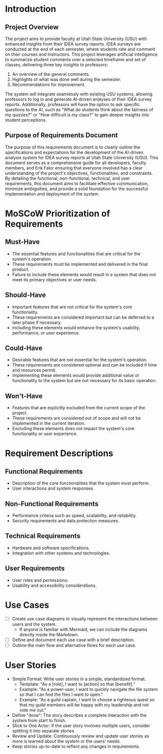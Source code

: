 # Introduction

## Project Overview

The project aims to provide faculty at Utah State University (USU) with enhanced insights from their IDEA survey reports. IDEA surveys are conducted at the end of each semester, where students rate and comment on their courses and instructors. This project leverages artificial intelligence to summarize student comments over a selected timeframe and set of classes, delivering three key insights to professors:

1. An overview of the general comments.
2. Highlights of what was done well during the semester.
3. Recommendations for improvement.

The system will integrate seamlessly with existing USU systems, allowing professors to log in and generate AI-driven analyses of their IDEA survey reports. Additionally, professors will have the option to ask specific questions to the AI, such as "What do students think about the fairness of my quizzes?" or "How difficult is my class?" to gain deeper insights into student perceptions.

## Purpose of Requirements Document

The purpose of this requirements document is to clearly outline the specifications and expectations for the development of the AI-driven analysis system for IDEA survey reports at Utah State University (USU). This document serves as a comprehensive guide for all developers, faculty members, and Erik Falor ensuring that everyone involved has a clear understanding of the project's objectives, functionalities, and constraints. By detailing the functional, non-functional, technical, and user requirements, this document aims to facilitate effective communication, minimize ambiguities, and provide a solid foundation for the successful implementation and deployment of the system.

# MoSCoW Prioritization of Requirements

## Must-Have
- The essential features and functionalities that are critical for the system's operation.
- These requirements must be implemented and delivered in the final product.
- Failure to include these elements would result in a system that does not meet its primary objectives or user needs.

## Should-Have
- Important features that are not critical for the system's core functionality.
- These requirements are considered important but can be deferred to a later phase if necessary.
- Including these elements would enhance the system's usability, performance, or user experience.

## Could-Have
- Desirable features that are not essential for the system's operation.
- These requirements are considered optional and can be included if time and resources permit.
- Implementing these elements would provide additional value or functionality to the system but are not necessary for its basic operation.

## Won't-Have
- Features that are explicitly excluded from the current scope of the project.
- These requirements are considered out of scope and will not be implemented in the current iteration.
- Excluding these elements does not impact the system's core functionality or user experience.

# Requirement Descriptions

## Functional Requirements
- Description of the core functionalities that the system must perform.
- User interactions and system responses.

## Non-Functional Requirements
- Performance criteria such as speed, scalability, and reliability.
- Security requirements and data protection measures.

## Technical Requirements
- Hardware and software specifications.
- Integration with other systems and technologies.

## User Requirements
- User roles and permissions.
- Usability and accessibility considerations.

# Use Cases

- [ ] Create use case diagrams to visually represent the interactions between users and the system.
  - If anyone is familiar with Mermaid, we can include the diagrams directly inside the Markdown.
- [ ] Define and document each use case with a brief description.
- [ ] Outline the main flow and alternative flows for each use case.

# User Stories

- Simple Format: Write user stories in a simple, standardized format.
  - Template: "As a [role], I want to [action] so that [benefit]."
  - Example: "As a power-user, I want to quickly navigate the file system so that I can find the files I want to open."
  - Example: "As a guild captain, I want to choose a righteous quest so that my guild members will be happy with my leadership and not vote me out."
- Define "done": The story describes a complete interaction with the system from start to finish.
- Stick to One Actor: If the user story involves multiple users, consider splitting it into separate stories.
- Review and Update: Continuously review and update user stories as more is learned about the system or the users' needs.
- Keep stories up-to-date to reflect any changes in requirements.
